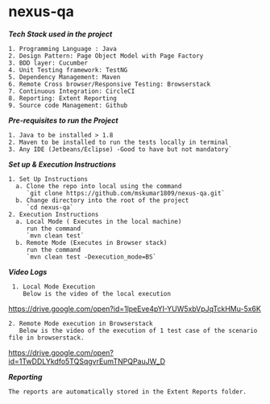 # nexus-qa

***Tech Stack used in the project***
```
1. Programming Language : Java
2. Design Pattern: Page Object Model with Page Factory
3. BDD layer: Cucumber
4. Unit Testing framework: TestNG
5. Dependency Management: Maven
6. Remote Cross browser/Responsive Testing: Browserstack
7. Continuous Integration: CircleCI
8. Reporting: Extent Reporting
9. Source code Management: Github
```
***Pre-requisites to run the Project***
```
1. Java to be installed > 1.8
2. Maven to be installed to run the tests locally in terminal
3. Any IDE (Jetbeans/Eclipse) -Good to have but not mandatory`
```

***Set up & Execution Instructions***
```
1. Set Up Instructions
  a. Clone the repo into local using the command
     `git clone https://github.com/mskumar1809/nexus-qa.git`
  b. Change directory into the root of the project
     `cd nexus-qa`  
2. Execution Instructions
  a. Local Mode ( Executes in the local machine)
     run the command 
     `mvn clean test`    
  b. Remote Mode (Executes in Browser stack)
     run the command 
     `mvn clean test -Dexecution_mode=BS`
```

***Video Logs***
```
 1. Local Mode Execution
    Below is the video of the local execution
 ```
   https://drive.google.com/open?id=1lpeEve4pYI-YUW5xbVpJqTckHMu-5x6K
 ```  
 2. Remote Mode execution in Browserstack 
    Below is the video of the execution of 1 test case of the scenario file in browserstack.
 ```
   https://drive.google.com/open?id=1TwDDLYkdfo5TQSqgvrEumTNPQPauJW_D

***Reporting***
```
The reports are automatically stored in the Extent Reports folder.
``` 
